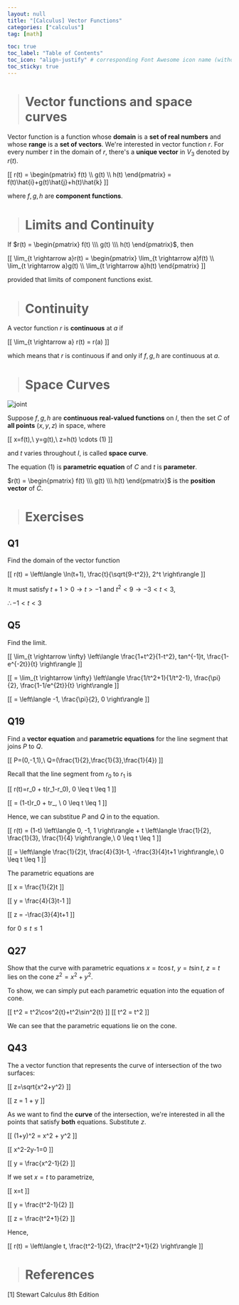 ```yaml
---
layout: null
title: "[Calculus] Vector Functions"
categories: ["calculus"]
tag: [math]

toc: true
toc_label: "Table of Contents"
toc_icon: "align-justify" # corresponding Font Awesome icon name (without fa prefix)
toc_sticky: true
---
```


> # Vector functions and space curves

Vector function is a function whose **domain** is a **set of real numbers** and whose **range** is a **set of vectors**. We're interested in vector function $r$. For every number $t$ in the domain of $r$, there's a **unique vector** in $V_3$ denoted by $r(t)$.

\[[ r(t) = \begin{pmatrix} f(t) \\\ g(t) \\\ h(t) \end{pmatrix} = f(t)\hat{i}+g(t)\hat{j}+h(t)\hat{k} \]]

where $f, g, h$ are **component functions**.

> # Limits and Continuity

If $r(t) = \begin{pmatrix} f(t) \\\ g(t) \\\ h(t) \end{pmatrix}$, then

\[[ \lim_{t \rightarrow a}r(t) = \begin{pmatrix} \lim_{t \rightarrow a}f(t) \\\ \lim_{t \rightarrow a}g(t) \\\ \lim_{t \rightarrow a}h(t) \end{pmatrix} \]]

provided that limits of component functions exist.

> # Continuity

A vector function $r$ is **continuous** at $a$ if

\[[ \lim_{t \rightarrow a} r(t) = r(a) \]]

which means that $r$ is continuous if and only if $f, g, h$ are continuous at $a$.

> # Space Curves

![joint](../../assets/images/MATH/calculus/ch13_1.png)

Suppose $f, g, h$ are **continuous real-valued functions** on $I$, then the set $C$ of **all points** $(x,y,z)$ in space, where

\[[ x=f(t),\ y=g(t),\ z=h(t) \cdots (1) \]]

and $t$ varies throughout $I$, is called **space curve**.

The equation $(1)$ is **parametric equation** of $C$ and $t$ is **parameter**.

$r(t) = \begin{pmatrix} f(t) \\\ g(t) \\\ h(t) \end{pmatrix}$ is the **position vector** of $C$.

> # Exercises

## Q1

Find the domain of the vector function

\[[ r(t) = \left\langle \ln(t+1), \frac{t}{\sqrt{9-t^2}}, 2^t \right\rangle \]]

It must satisfy $t+1>0 \rightarrow t > -1$ and $t^2<9 \rightarrow -3<t<3$,

$\therefore -1 < t < 3$

## Q5

Find the limit.

\[[ \lim_{t \rightarrow \infty} \left\langle \frac{1+t^2}{1-t^2}, tan^{-1}t, \frac{1-e^{-2t}}{t} \right\rangle \]]

\[[ = \lim_{t \rightarrow \infty} \left\langle \frac{1/t^2+1}{1/t^2-1}, \frac{\pi}{2}, \frac{1-1/e^{2t}}{t} \right\rangle \]]

\[[
= \left\langle -1, \frac{\pi}{2}, 0
\right\rangle
\]]

## Q19

Find a **vector equation** and **parametric equations** for the line segment that joins $P$ to $Q$.

\[[ P=(0,-1,1),\ Q=(\frac{1}{2},\frac{1}{3},\frac{1}{4}) \]]

Recall that the line segment from $r_0$ to $r_1$ is

\[[ r(t)=r_0 + t(r_1-r_0), 0 \leq t \leq 1 \]]

\[[ = (1-t)r_0 + tr_, \ 0 \leq t \leq 1 \]]

Hence, we can substitue $P$ and $Q$ in to the equation.

\[[ r(t) = (1-t) \left\langle 0, -1, 1 \right\rangle + t \left\langle \frac{1}{2}, \frac{1}{3}, \frac{1}{4} \right\rangle,\ 0 \leq t \leq 1 \]]

\[[ = \left\langle \frac{1}{2}t, \frac{4}{3}t-1, -\frac{3}{4}t+1 \right\rangle,\ 0 \leq t \leq 1 \]]

The parametric equations are

\[[ x = \frac{1}{2}t \]]

\[[ y = \frac{4}{3}t-1 \]]

\[[ z = -\frac{3}{4}t+1 \]]

for $0 \leq t \leq 1$

## Q27

Show that the curve with parametric equations $x=t\cos{t}$, $y=t\sin{t}$, $z=t$ lies on the cone $z^2=x^2+y^2$.

To show, we can simply put each parametric equation into the equation of cone.

\[[ t^2 = t^2\cos^2{t}+t^2\sin^2{t} \]]
\[[ t^2 = t^2 \]]

We can see that the parametric equations lie on the cone.

## Q43

The a vector function that represents the curve of intersection of the two surfaces:

\[[ z=\sqrt{x^2+y^2} \]]

\[[ z = 1 + y \]]

As we want to find the **curve** of the intersection, we're interested in all the points that satisfy **both** equations. Substitute $z$.

\[[ (1+y)^2 = x^2 + y^2 \]]

\[[ x^2-2y-1=0 \]]

\[[ y = \frac{x^2-1}{2} \]]

If we set $x=t$ to parametrize,

\[[ x=t \]]

\[[ y = \frac{t^2-1}{2} \]]

\[[ z = \frac{t^2+1}{2} \]]

Hence,

\[[ r(t) = \left\langle t, \frac{t^2-1}{2}, \frac{t^2+1}{2} \right\rangle \]]

> # References

[1] Stewart Calculus 8th Edition
